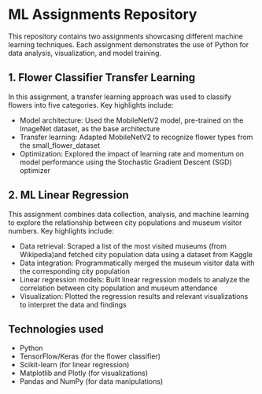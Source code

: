 # ML Assignments Repository
This repository contains two assignments showcasing different machine learning techniques. Each assignment demonstrates the use of Python for data analysis, visualization, and model training.

## 1. Flower Classifier Transfer Learning
In this assignment, a transfer learning approach was used to classify flowers into five categories. 
Key highlights include:

- Model architecture: Used the MobileNetV2 model, pre-trained on the ImageNet dataset, as the base architecture
- Transfer learning: Adapted MobileNetV2 to recognize flower types from the small_flower_dataset
- Optimization: Explored the impact of learning rate and momentum on model performance using the Stochastic Gradient Descent (SGD) optimizer

## 2. ML Linear Regression
This assignment combines data collection, analysis, and machine learning to explore the relationship between city populations and museum visitor numbers. 
Key highlights include:

- Data retrieval:
Scraped a list of the most visited museums (from Wikipedia)and fetched city population data using a dataset from Kaggle
- Data integration:
Programmatically merged the museum visitor data with the corresponding city population
- Linear regression models:
Built linear regression models to analyze the correlation between city population and museum attendance
- Visualization:
Plotted the regression results and  relevant visualizations to interpret the data and findings

## Technologies used
- Python
- TensorFlow/Keras (for the flower classifier)
- Scikit-learn (for linear regression)
- Matplotlib and Plotly (for visualizations)
- Pandas and NumPy (for data manipulations)